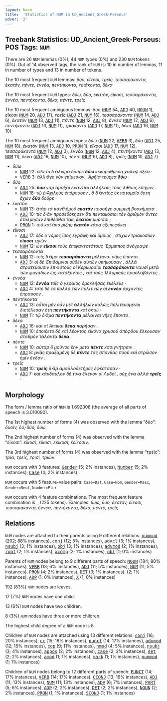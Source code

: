 ```yaml
---
layout: base
title:  'Statistics of NUM in UD_Ancient_Greek-Perseus'
udver: '2'
---
```


## Treebank Statistics: UD_Ancient_Greek-Perseus: POS Tags: `NUM`

There are 26 `NUM` lemmas (0%), 44 `NUM` types (0%) and 230 `NUM` tokens (0%).
Out of 14 observed tags, the rank of `NUM` is: 10 in number of lemmas, 11 in number of types and 13 in number of tokens.

The 10 most frequent `NUM` lemmas: <em>δύο, εἴκοσι, τρεῖς, τεσσαράκοντα, ἑκατόν, πέντε, ἐννέα, πεντήκοντα, τριάκοντα, δέκα</em>

The 10 most frequent `NUM` types:  <em>δύω, δύο, ἑκατὸν, εἴκοσι, τεσσαράκοντα, ἐννέα, πεντήκοντα, δέκα, πέντε, τρεῖς</em>

The 10 most frequent ambiguous lemmas: <em>δύο</em> (<tt><a href="grc_perseus-pos-NUM.html">NUM</a></tt> 54, <tt><a href="grc_perseus-pos-ADJ.html">ADJ</a></tt> 40, <tt><a href="grc_perseus-pos-NOUN.html">NOUN</a></tt> 1), <em>εἴκοσι</em> (<tt><a href="grc_perseus-pos-NUM.html">NUM</a></tt> 20, <tt><a href="grc_perseus-pos-ADJ.html">ADJ</a></tt> 17), <em>τρεῖς</em> (<tt><a href="grc_perseus-pos-ADJ.html">ADJ</a></tt> 21, <tt><a href="grc_perseus-pos-NUM.html">NUM</a></tt> 16), <em>τεσσαράκοντα</em> (<tt><a href="grc_perseus-pos-NUM.html">NUM</a></tt> 14, <tt><a href="grc_perseus-pos-ADJ.html">ADJ</a></tt> 6), <em>ἑκατόν</em> (<tt><a href="grc_perseus-pos-NUM.html">NUM</a></tt> 13, <tt><a href="grc_perseus-pos-ADJ.html">ADJ</a></tt> 11), <em>πέντε</em> (<tt><a href="grc_perseus-pos-NUM.html">NUM</a></tt> 12, <tt><a href="grc_perseus-pos-ADJ.html">ADJ</a></tt> 8), <em>ἐννέα</em> (<tt><a href="grc_perseus-pos-NUM.html">NUM</a></tt> 12, <tt><a href="grc_perseus-pos-ADJ.html">ADJ</a></tt> 6), <em>πεντήκοντα</em> (<tt><a href="grc_perseus-pos-ADJ.html">ADJ</a></tt> 13, <tt><a href="grc_perseus-pos-NUM.html">NUM</a></tt> 11), <em>τριάκοντα</em> (<tt><a href="grc_perseus-pos-ADJ.html">ADJ</a></tt> 17, <tt><a href="grc_perseus-pos-NUM.html">NUM</a></tt> 11), <em>δέκα</em> (<tt><a href="grc_perseus-pos-ADJ.html">ADJ</a></tt> 16, <tt><a href="grc_perseus-pos-NUM.html">NUM</a></tt> 10)

The 10 most frequent ambiguous types:  <em>δύω</em> (<tt><a href="grc_perseus-pos-NUM.html">NUM</a></tt> 22, <tt><a href="grc_perseus-pos-VERB.html">VERB</a></tt> 3), <em>δύο</em> (<tt><a href="grc_perseus-pos-ADJ.html">ADJ</a></tt> 25, <tt><a href="grc_perseus-pos-NUM.html">NUM</a></tt> 18), <em>ἑκατὸν</em> (<tt><a href="grc_perseus-pos-NUM.html">NUM</a></tt> 13, <tt><a href="grc_perseus-pos-ADJ.html">ADJ</a></tt> 10, <tt><a href="grc_perseus-pos-PRON.html">PRON</a></tt> 1), <em>εἴκοσι</em> (<tt><a href="grc_perseus-pos-ADJ.html">ADJ</a></tt> 17, <tt><a href="grc_perseus-pos-NUM.html">NUM</a></tt> 12), <em>τεσσαράκοντα</em> (<tt><a href="grc_perseus-pos-NUM.html">NUM</a></tt> 12, <tt><a href="grc_perseus-pos-ADJ.html">ADJ</a></tt> 3), <em>ἐννέα</em> (<tt><a href="grc_perseus-pos-NUM.html">NUM</a></tt> 12, <tt><a href="grc_perseus-pos-ADJ.html">ADJ</a></tt> 4), <em>πεντήκοντα</em> (<tt><a href="grc_perseus-pos-ADJ.html">ADJ</a></tt> 13, <tt><a href="grc_perseus-pos-NUM.html">NUM</a></tt> 11), <em>δέκα</em> (<tt><a href="grc_perseus-pos-ADJ.html">ADJ</a></tt> 16, <tt><a href="grc_perseus-pos-NUM.html">NUM</a></tt> 10), <em>πέντε</em> (<tt><a href="grc_perseus-pos-NUM.html">NUM</a></tt> 10, <tt><a href="grc_perseus-pos-ADJ.html">ADJ</a></tt> 8), <em>τρεῖς</em> (<tt><a href="grc_perseus-pos-NUM.html">NUM</a></tt> 10, <tt><a href="grc_perseus-pos-ADJ.html">ADJ</a></tt> 7)


* <em>δύω</em>
  * <tt><a href="grc_perseus-pos-NUM.html">NUM</a></tt> 22: <em>εἵλετο δ̓ ἄλκιμα δοῦρε <b>δύω</b> κεκορυθμένα χαλκῷ ὀξέα ·</em>
  * <tt><a href="grc_perseus-pos-VERB.html">VERB</a></tt> 3: <em>ἀλλ̓ ἄγε νῦν ἐπίμεινον , Ἀρήϊα τεύχεα <b>δύω</b> ·</em>
* <em>δύο</em>
  * <tt><a href="grc_perseus-pos-ADJ.html">ADJ</a></tt> 25: <em><b>δύο</b> γὰρ ἅμαξαι ἐναντίαι ἀλλήλαις τοὺς λίθους ἐπῆγον .</em>
  * <tt><a href="grc_perseus-pos-NUM.html">NUM</a></tt> 18: <em>τῷ ῥ̓ Ἀχιλεὺς ἐπόρουσεν , ὃ δ̓ ἀντίος ἐκ ποταμοῖο ἔστη ἔχων <b>δύο</b> δοῦρε ·</em>
* <em>ἑκατὸν</em>
  * <tt><a href="grc_perseus-pos-NUM.html">NUM</a></tt> 13: <em>ἀτὰρ τὰ πάνθ̓ ὁμοῦ <b>ἑκατὸν</b> προσῆγε συμμιγῆ βοσκήματα .</em>
  * <tt><a href="grc_perseus-pos-ADJ.html">ADJ</a></tt> 10: <em>τίς δ̓ ἂν προσεδόκησεν ὅτι πεντακόσιοι τὸν ἀριθμὸν ὄντες ἐτόλμησαν ἐπιθέσθαι ταῖς <b>ἑκατὸν</b> μυριάσι ;</em>
  * <tt><a href="grc_perseus-pos-PRON.html">PRON</a></tt> 1: <em>τοῦ καὶ ἀπὸ ῥίζης <b>ἑκατὸν</b> κάρα ἐξεπεφύκει ·</em>
* <em>εἴκοσι</em>
  * <tt><a href="grc_perseus-pos-ADJ.html">ADJ</a></tt> 17: <em>ὅδε ὁ νόμος ἴσος ἐγράφη καὶ ὅμοιος , στίχων τριακοσίων <b>εἴκοσι</b> τριῶν .</em>
  * <tt><a href="grc_perseus-pos-NUM.html">NUM</a></tt> 12: <em>ὧν <b>εἴκοσι</b> τοὺς ἐπιφανεστάτους Ἕρμιππος ἀνέγραψε ·</em>
* <em>τεσσαράκοντα</em>
  * <tt><a href="grc_perseus-pos-NUM.html">NUM</a></tt> 12: <em>τοῖς δ̓ ἅμα <b>τεσσαράκοντα</b> μέλαιναι νῆες ἕποντο .</em>
  * <tt><a href="grc_perseus-pos-ADJ.html">ADJ</a></tt> 3: <em>οἱ δὲ Ἐπιδάμνιοι οὐδὲν αὐτῶν ὑπήκουσαν , ἀλλὰ στρατεύουσιν ἐπ̓ αὐτοὺς οἱ Κερκυραῖοι <b>τεσσαράκοντα</b> ναυσὶ μετὰ τῶν φυγάδων ὡς κατάξοντες , καὶ τοὺς Ἰλλυριοὺς προσλαβόντες .</em>
* <em>ἐννέα</em>
  * <tt><a href="grc_perseus-pos-NUM.html">NUM</a></tt> 12: <em><b>ἐννέα</b> τοῖς ὃ γεραιὸς ὁμοκλήσας ἐκέλευε ·</em>
  * <tt><a href="grc_perseus-pos-ADJ.html">ADJ</a></tt> 4: <em>τότε δὲ τὰ πολλὰ τῶν πολιτικῶν οἱ <b>ἐννέα</b> ἄρχοντες ἔπρασσον .</em>
* <em>πεντήκοντα</em>
  * <tt><a href="grc_perseus-pos-ADJ.html">ADJ</a></tt> 13: <em>οὗτοι μὲν οὖν μετ̓ ἀλλήλων καλῶς πολιτευόμενοι διετέλεσαν ἔτη <b>πεντήκοντα</b> καὶ ὀκτώ ·</em>
  * <tt><a href="grc_perseus-pos-NUM.html">NUM</a></tt> 11: <em>τῷ δ̓ ἅμα <b>πεντήκοντα</b> μέλαιναι νῆες ἕποντο .</em>
* <em>δέκα</em>
  * <tt><a href="grc_perseus-pos-ADJ.html">ADJ</a></tt> 16: <em>καὶ αἱ Ἀττικαὶ <b>δέκα</b> παρῆσαν .</em>
  * <tt><a href="grc_perseus-pos-NUM.html">NUM</a></tt> 10: <em>ἐποιέετο δὲ καὶ λέοντος εἰκόνα χρυσοῦ ἀπέφθου ἕλκουσαν σταθμὸν τάλαντα <b>δέκα</b> .</em>
* <em>πέντε</em>
  * <tt><a href="grc_perseus-pos-NUM.html">NUM</a></tt> 10: <em>αὐτὰρ ὃ μοῦνος ἔην μετὰ <b>πέντε</b> κασιγνήτῃσιν .</em>
  * <tt><a href="grc_perseus-pos-ADJ.html">ADJ</a></tt> 8: <em>μνᾶς πραξαμένη δὲ <b>πέντε</b> τὰς σπονδὰς ποοῦ καὶ στρῶσον ἡμῖν ἔνδον .</em>
* <em>τρεῖς</em>
  * <tt><a href="grc_perseus-pos-NUM.html">NUM</a></tt> 10: <em><b>τρεῖς</b> δ̓ ἄῤ ἀμαλλοδετῆρες ἐφέστασαν ·</em>
  * <tt><a href="grc_perseus-pos-ADJ.html">ADJ</a></tt> 7: <em>καὶ κάνδαυλον δέ τινα ἔλεγον οἱ Λυδοί , οὐχ ἕνα ἀλλὰ <b>τρεῖς</b> ·</em>

## Morphology

The form / lemma ratio of `NUM` is 1.692308 (the average of all parts of speech is 3.010090).

The 1st highest number of forms (4) was observed with the lemma “δύο”: <em>δυοῖν, δύ̓, δύο, δύω</em>.

The 2nd highest number of forms (4) was observed with the lemma “εἴκοσι”: <em>εἴκοσί, εἴκοσι, ἐείκοσι, ἐείκοσιν</em>.

The 3rd highest number of forms (4) was observed with the lemma “τρεῖς”: <em>τρία, τρεῖς, τρισὶ, τριῶν</em>.

`NUM` occurs with 3 features: <tt><a href="grc_perseus-feat-Gender.html">Gender</a></tt> (5; 2% instances), <tt><a href="grc_perseus-feat-Number.html">Number</a></tt> (5; 2% instances), <tt><a href="grc_perseus-feat-Case.html">Case</a></tt> (4; 2% instances)

`NUM` occurs with 5 feature-value pairs: `Case=Dat`, `Case=Nom`, `Gender=Masc`, `Gender=Neut`, `Number=Plur`

`NUM` occurs with 4 feature combinations.
The most frequent feature combination is `_` (225 tokens).
Examples: <em>δύω, δύο, ἑκατὸν, εἴκοσι, τεσσαράκοντα, ἐννέα, πεντήκοντα, δέκα, πέντε, τρεῖς</em>


## Relations

`NUM` nodes are attached to their parents using 9 different relations: <tt><a href="grc_perseus-dep-nummod.html">nummod</a></tt> (202; 88% instances), <tt><a href="grc_perseus-dep-conj.html">conj</a></tt> (12; 5% instances), <tt><a href="grc_perseus-dep-advcl.html">advcl</a></tt> (3; 1% instances), <tt><a href="grc_perseus-dep-nsubj.html">nsubj</a></tt> (3; 1% instances), <tt><a href="grc_perseus-dep-obj.html">obj</a></tt> (3; 1% instances), <tt><a href="grc_perseus-dep-advmod.html">advmod</a></tt> (2; 1% instances), <tt><a href="grc_perseus-dep-root.html">root</a></tt> (2; 1% instances), <tt><a href="grc_perseus-dep-xcomp.html">xcomp</a></tt> (2; 1% instances), <tt><a href="grc_perseus-dep-obl.html">obl</a></tt> (1; 0% instances)

Parents of `NUM` nodes belong to 9 different parts of speech: <tt><a href="grc_perseus-pos-NOUN.html">NOUN</a></tt> (184; 80% instances), <tt><a href="grc_perseus-pos-VERB.html">VERB</a></tt> (13; 6% instances), <tt><a href="grc_perseus-pos-ADJ.html">ADJ</a></tt> (11; 5% instances), <tt><a href="grc_perseus-pos-NUM.html">NUM</a></tt> (11; 5% instances), <tt><a href="grc_perseus-pos-PRON.html">PRON</a></tt> (4; 2% instances), <tt><a href="grc_perseus-pos-DET.html">DET</a></tt> (3; 1% instances),  (2; 1% instances), <tt><a href="grc_perseus-pos-ADP.html">ADP</a></tt> (1; 0% instances), <tt><a href="grc_perseus-pos-X.html">X</a></tt> (1; 0% instances)

192 (83%) `NUM` nodes are leaves.

17 (7%) `NUM` nodes have one child.

13 (6%) `NUM` nodes have two children.

8 (3%) `NUM` nodes have three or more children.

The highest child degree of a `NUM` node is 8.

Children of `NUM` nodes are attached using 13 different relations: <tt><a href="grc_perseus-dep-conj.html">conj</a></tt> (16; 20% instances), <tt><a href="grc_perseus-dep-cc.html">cc</a></tt> (15; 18% instances), <tt><a href="grc_perseus-dep-punct.html">punct</a></tt> (14; 17% instances), <tt><a href="grc_perseus-dep-advmod.html">advmod</a></tt> (12; 15% instances), <tt><a href="grc_perseus-dep-cop.html">cop</a></tt> (9; 11% instances), <tt><a href="grc_perseus-dep-nmod.html">nmod</a></tt> (4; 5% instances), <tt><a href="grc_perseus-dep-nsubj.html">nsubj</a></tt> (3; 4% instances), <tt><a href="grc_perseus-dep-appos.html">appos</a></tt> (2; 2% instances), <tt><a href="grc_perseus-dep-case.html">case</a></tt> (2; 2% instances), <tt><a href="grc_perseus-dep-det.html">det</a></tt> (2; 2% instances), <tt><a href="grc_perseus-dep-amod.html">amod</a></tt> (1; 1% instances), <tt><a href="grc_perseus-dep-mark.html">mark</a></tt> (1; 1% instances), <tt><a href="grc_perseus-dep-nummod.html">nummod</a></tt> (1; 1% instances)

Children of `NUM` nodes belong to 12 different parts of speech: <tt><a href="grc_perseus-pos-PUNCT.html">PUNCT</a></tt> (14; 17% instances), <tt><a href="grc_perseus-pos-VERB.html">VERB</a></tt> (14; 17% instances), <tt><a href="grc_perseus-pos-CCONJ.html">CCONJ</a></tt> (13; 16% instances), <tt><a href="grc_perseus-pos-ADJ.html">ADJ</a></tt> (11; 13% instances), <tt><a href="grc_perseus-pos-NUM.html">NUM</a></tt> (11; 13% instances), <tt><a href="grc_perseus-pos-ADV.html">ADV</a></tt> (6; 7% instances), <tt><a href="grc_perseus-pos-PART.html">PART</a></tt> (5; 6% instances), <tt><a href="grc_perseus-pos-ADP.html">ADP</a></tt> (2; 2% instances), <tt><a href="grc_perseus-pos-DET.html">DET</a></tt> (2; 2% instances), <tt><a href="grc_perseus-pos-NOUN.html">NOUN</a></tt> (2; 2% instances), <tt><a href="grc_perseus-pos-PRON.html">PRON</a></tt> (1; 1% instances), <tt><a href="grc_perseus-pos-SCONJ.html">SCONJ</a></tt> (1; 1% instances)

